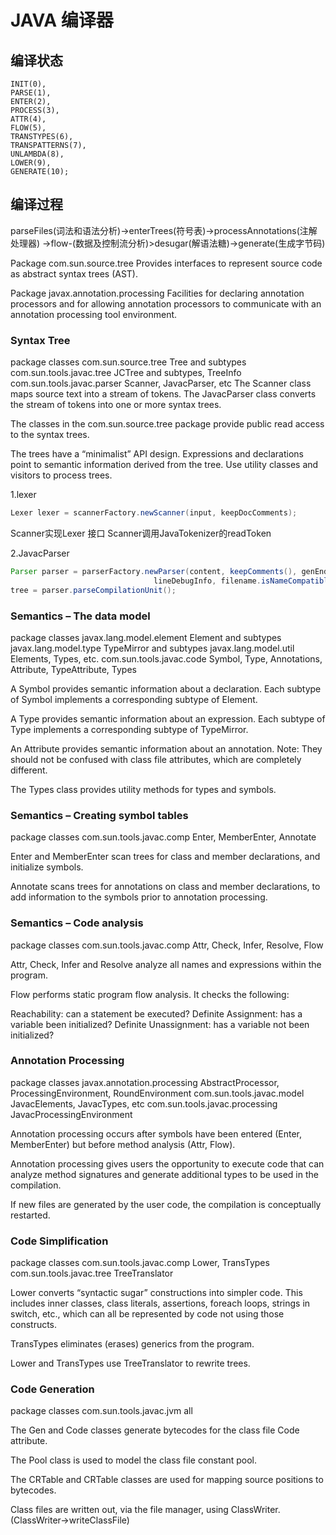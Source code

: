 # JAVA 编译器

## 编译状态
```
INIT(0),
PARSE(1),
ENTER(2),
PROCESS(3),
ATTR(4),
FLOW(5),
TRANSTYPES(6),
TRANSPATTERNS(7),
UNLAMBDA(8),
LOWER(9),
GENERATE(10);
```

## 编译过程
parseFiles(词法和语法分析)->enterTrees(符号表)->processAnnotations(注解处理器)
->flow-(数据及控制流分析)>desugar(解语法糖)->generate(生成字节码)

Package com.sun.source.tree
Provides interfaces to represent source code as abstract syntax trees (AST).

Package javax.annotation.processing
Facilities for declaring annotation processors and for allowing annotation processors to 
communicate with an annotation processing tool environment.


### Syntax Tree
package	                      classes
com.sun.source.tree	          Tree and subtypes
com.sun.tools.javac.tree	  JCTree and subtypes, TreeInfo
com.sun.tools.javac.parser	  Scanner, JavacParser, etc
The Scanner class maps source text into a stream of tokens. The JavacParser class converts 
the stream of tokens into one or more syntax trees.

The classes in the com.sun.source.tree package provide public read access to the syntax trees.

The trees have a “minimalist” API design. Expressions and declarations point to semantic 
information derived from the tree. Use utility classes and visitors to process trees.

1.lexer 
```java
Lexer lexer = scannerFactory.newScanner(input, keepDocComments);
```
Scanner实现Lexer 接口
Scanner调用JavaTokenizer的readToken  

2.JavacParser
```java
Parser parser = parserFactory.newParser(content, keepComments(), genEndPos,
                                lineDebugInfo, filename.isNameCompatible("module-info", Kind.SOURCE));
tree = parser.parseCompilationUnit();
```
 
### Semantics – The data model
package	                     classes
javax.lang.model.element	 Element and subtypes
javax.lang.model.type	     TypeMirror and subtypes
javax.lang.model.util	     Elements, Types, etc.
com.sun.tools.javac.code	 Symbol, Type, Annotations, Attribute, TypeAttribute, Types

A Symbol provides semantic information about a declaration. Each subtype of Symbol implements a 
corresponding subtype of Element.

A Type provides semantic information about an expression. Each subtype of Type implements a 
corresponding subtype of TypeMirror.

An Attribute provides semantic information about an annotation. Note: They should not be confused 
with class file attributes, which are completely different.

The Types class provides utility methods for types and symbols.

### Semantics – Creating symbol tables
package	                      classes
com.sun.tools.javac.comp	  Enter, MemberEnter, Annotate

Enter and MemberEnter scan trees for class and member declarations, and initialize symbols.

Annotate scans trees for annotations on class and member declarations, to add information to 
the symbols prior to annotation processing.

### Semantics – Code analysis
package	                      classes
com.sun.tools.javac.comp	  Attr, Check, Infer, Resolve, Flow

Attr, Check, Infer and Resolve analyze all names and expressions within the program.

Flow performs static program flow analysis. It checks the following:

Reachability: can a statement be executed?
Definite Assignment: has a variable been initialized?
Definite Unassignment: has a variable not been initialized?

### Annotation Processing
package	                        classes
javax.annotation.processing	    AbstractProcessor, ProcessingEnvironment, RoundEnvironment
com.sun.tools.javac.model	    JavacElements, JavacTypes, etc
com.sun.tools.javac.processing	JavacProcessingEnvironment

Annotation processing occurs after symbols have been entered (Enter, MemberEnter) but before method analysis (Attr, Flow).

Annotation processing gives users the opportunity to execute code that can analyze method signatures and generate additional 
types to be used in the compilation.

If new files are generated by the user code, the compilation is conceptually restarted.
### Code Simplification
package	                      classes
com.sun.tools.javac.comp	  Lower, TransTypes
com.sun.tools.javac.tree	  TreeTranslator

Lower converts “syntactic sugar” constructions into simpler code. This includes inner classes, class literals, assertions, 
foreach loops, strings in switch, etc., which can all be represented by code not using those constructs.

TransTypes eliminates (erases) generics from the program.

Lower and TransTypes use TreeTranslator to rewrite trees.

### Code Generation
package	                   classes
com.sun.tools.javac.jvm	   all

The Gen and Code classes generate bytecodes for the class file Code attribute.

The Pool class is used to model the class file constant pool.

The CRTable and CRTable classes are used for mapping source positions to bytecodes.

Class files are written out, via the file manager, using ClassWriter.
(ClassWriter->writeClassFile)
